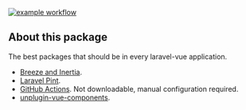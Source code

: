 [![example workflow](https://github.com/glisandro/laravel-vue-core/actions/workflows/tests.yml/badge.svg)](https://github.com/glisandro/laravel-vue-core/actions)

## About this package

The best packages that should be in every laravel-vue application.

- [Breeze and Inertia](https://laravel.com/docs/11.x/starter-kits#breeze-and-inertia).
- [Laravel Pint](https://laravel.com/docs/11.x/pint).
- [GitHub Actions](https://github.com/glisandro/laravel-vue-core/actions). Not downloadable, manual configuration required.
- [unplugin-vue-components](https://github.com/unplugin/unplugin-vue-components). 
